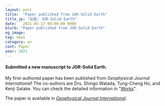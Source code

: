 ```yaml
---
layout: post
title:  "Paper published from JGR-Solid Earth"
title_jp: "出版: JGR-Solid Earth"
date:   2021-05-17 00:00:00 0900
blurb: "Paper published from JGR-Solid Earth"
og_image:
tag: news
category: en
cont: Paper
year: 2021
---
```


#### **Submitted a new manuscript to JGR-Solid Earth.**

My first-authored paper has been published from *Geophysical Journal International*!
The co-authors are Drs. Shingo Watada, Tung-Cheng Ho, and Kenji Satake.
You can check the detailed information in "[Works](https://osm3dan.github.io/en/publications)".

The paper is available in [*Geophysical Journal International*](https://doi.org/10.1093/gji/ggab192).
